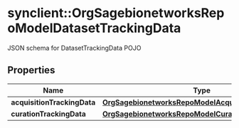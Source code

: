 # synclient::OrgSagebionetworksRepoModelDatasetTrackingData

JSON schema for DatasetTrackingData POJO

## Properties
Name | Type | Description | Notes
------------ | ------------- | ------------- | -------------
**acquisitionTrackingData** | [**OrgSagebionetworksRepoModelAcquisitionTrackingData**](org.sagebionetworks.repo.model.AcquisitionTrackingData.md) |  | [optional] 
**curationTrackingData** | [**OrgSagebionetworksRepoModelCurationTrackingData**](org.sagebionetworks.repo.model.CurationTrackingData.md) |  | [optional] 



